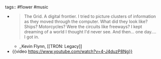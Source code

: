 tags:: #flower #music

- > The Grid.
  A digital frontier. 
  I tried to picture clusters of information as they moved through the computer.
  What did they look like?
  Ships? Motorcycles? 
  Were the circuits like freeways?
  I kept dreaming of a world I thought I'd never see. 
  And then... one day....
  I got in.
	- _Kevin Flynn, [[TRON: Legacy]]
- {{video https://www.youtube.com/watch?v=4-J4duzP8Ng}}